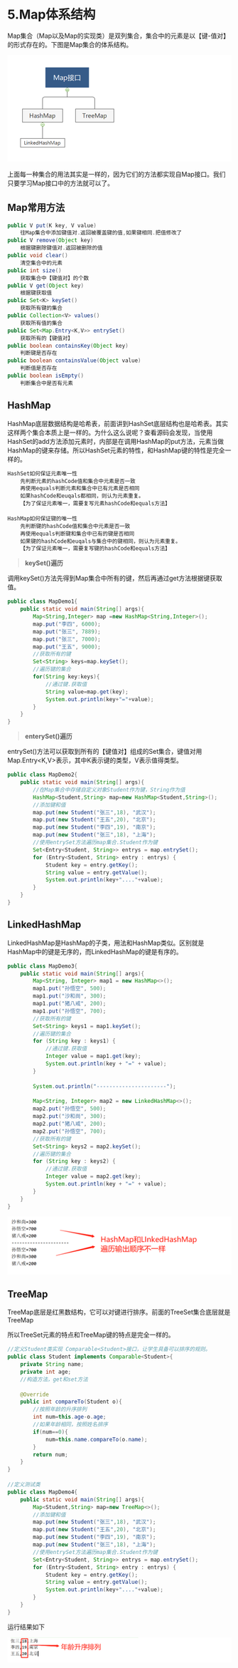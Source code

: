 # 5.Map体系结构

Map集合（Map以及Map的实现类）是双列集合，集合中的元素是以【键-值对】的形式存在的。下图是Map集合的体系结构。

![1584861734935](assets/1584861734935.png)

上面每一种集合的用法其实是一样的，因为它们的方法都实现自Map接口。我们只要学习Map接口中的方法就可以了。

## Map常用方法

```java
public V put(K key, V value)  
    往Map集合中添加键值对.返回被覆盖键的值,如果键相同.把值修改了
public V remove(Object key)
    根据键删除键值对.返回被删除的值
public void clear()   
    清空集合中的元素
public int size()
    获取集合中【键值对】的个数
public V get(Object key)  
    根据键获取值
public Set<K> keySet()  
    获取所有键的集合
public Collection<V> values()
    获取所有值的集合
public Set<Map.Entry<K,V>> entrySet()
    获取所有的【键值对】
public boolean containsKey(Object key)
    判断键是否存在
public boolean containsValue(Object value)  
    判断值是否存在
public boolean isEmpty()
    判断集合中是否有元素
```



## HashMap

HashMap底层数据结构是哈希表，前面讲到HashSet底层结构也是哈希表。其实这样两个集合本质上是一样的。为什么这么说呢？查看源码会发现，当使用HashSet的add方法添加元素时，内部是在调用HashMap的put方法，元素当做HashMap的键来存储。所以HashSet元素的特性，和HashMap键的特性是完全一样的。

```java
HashSet如何保证元素唯一性
	先判断元素的hashCode值和集合中元素是否一致
	再使用equals判断元素和集合中已有元素是否相同
	如果hashCode和euqals都相同，则认为元素重复。
	【为了保证元素唯一，需要复写元素hashCode和equals方法】

HashMap如何保证键的唯一性
	先判断键的hashCode值和集合中元素是否一致
	再使用equals判断键和集合中已有的键是否相同
	如果键的hashCode和euqals与集合中的键相同，则认为元素重复。
	【为了保证元素唯一，需要复写键的hashCode和equals方法】

```

> **keySet()遍历**

调用keySet()方法先得到Map集合中所有的键，然后再通过get方法根据键获取值。

```java
public class MapDemo1{
    public static void main(String[] args){
        Map<String,Integer> map =new HashMap<String,Integer>();
        map.put("李四", 6000);
        map.put("张三", 7889);
        map.put("张三", 7000);
        map.put("王五", 9000);
        //获取所有的键
        Set<String> keys=map.keySet();
        //遍历键的集合
        for(String key:keys){
            //通过键.获取值
            String value=map.get(key);
            System.out.println(key+"="+value);
        }
    }
}

```

> **enterySet()遍历**

entrySet()方法可以获取到所有的【键值对】组成的Set集合，键值对用Map.Entry<K,V>表示，其中K表示键的类型，V表示值得类型。

```java
public class MapDemo2{
    public static void main(String[] args){
        //在Map集合中存储自定义对象Student作为键，String作为值
        HashMap<Student,String> map=new HashMap<Student,String>();
        //添加键和值
        map.put(new Student("张三",18), "武汉");
        map.put(new Student("王五",20), "北京");
        map.put(new Student("李四",19), "南京");
        map.put(new Student("张三",18), "上海");
        //使用entrySet方法遍历map集合.Student作为键
        Set<Entry<Student, String>> entrys = map.entrySet();
        for (Entry<Student, String> entry : entrys) {
            Student key = entry.getKey();
            String value = entry.getValue();
            System.out.println(key+"...."+value);
        }
    }
}
```



## LinkedHashMap

LinkedHashMap是HashMap的子类，用法和HashMap类似。区别就是HashMap中的键是无序的，而LinkedHashMap的键是有序的。

```java
public class MapDemo3{
    public static void main(String[] args){
        Map<String, Integer> map1 = new HashMap<>();
        map1.put("孙悟空", 500);
        map1.put("沙和尚", 300);
        map1.put("猪八戒", 200);
        map1.put("孙悟空", 700);
        //获取所有的键
        Set<String> keys1 = map1.keySet();
        //遍历键的集合
        for (String key : keys1) {
            //通过键.获取值
            Integer value = map1.get(key);
            System.out.println(key + "=" + value);
        }

        System.out.println("----------------------");

        Map<String, Integer> map2 = new LinkedHashMap<>();
        map2.put("孙悟空", 500);
        map2.put("沙和尚", 300);
        map2.put("猪八戒", 200);
        map2.put("孙悟空", 700);
        //获取所有的键
        Set<String> keys2 = map2.keySet();
        //遍历键的集合
        for (String key : keys2) {
            //通过键.获取值
            Integer value = map2.get(key);
            System.out.println(key + "=" + value);
        }
    }
}
```

![1584863944690](assets/1584863944690.png)

## TreeMap

TreeMap底层是红黑数结构，它可以对键进行排序。前面的TreeSet集合底层就是TreeMap

所以TreeSet元素的特点和TreeMap键的特点是完全一样的。

```java
//定义Student类实现 Comparable<Student>接口，让学生具备可以排序的规则。
public class Student implements Comparable<Student>{
    private String name;
    private int age;
    //构造方法，get和set方法
    
    @Override
    public int compareTo(Student o){
        //按照年龄的升序排列
        int num=this.age-o.age;
        //如果年龄相同，按照姓名排序
        if(num==0){
            num=this.name.compareTo(o.name);
        }
        return num;
    }
}

//定义测试类
public class MapDemo4{
    public static void main(String[] args){
        Map<Student,String> map=new TreeMap<>();
        //添加键和值
        map.put(new Student("张三",18), "武汉");
        map.put(new Student("王五",20), "北京");
        map.put(new Student("李四",19), "南京");
        map.put(new Student("张三",18), "上海");
        //使用entrySet方法遍历map集合.Student作为键
        Set<Entry<Student, String>> entrys = map.entrySet();
        for (Entry<Student, String> entry : entrys) {
            Student key = entry.getKey();
            String value = entry.getValue();
            System.out.println(key+"...."+value);
        }
    }
}
```

运行结果如下

![1584864858548](assets/1584864858548.png)